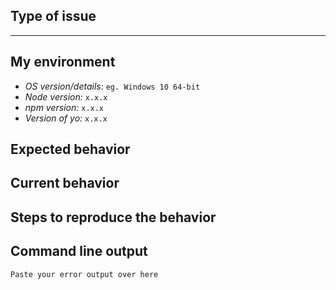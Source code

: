 <!--
Allo' allo'! 
Thanks for taking the time to submit an issue.
Please keep in mind, that Github issues are meant to be used for reporting bugs and to
request new features.

Use Stack Overflow for support: http://stackoverflow.com/questions/tagged/yeoman
Head over to one of our Gitter rooms (https://gitter.im/yeoman/home) and ask for help if you’re unsure if you ran into a bug or if you have any other question.

You would like to report a bug?
Use the search feature to ensure that the bug hasn't been reported before.
Please ensure to provide the following information to make sure we have all we need to address your issue.
-->

## Type of issue

<!-- Feature request or bug -->

<!-- Please delete the rest of the template in case of a feature request -->

----

## My environment

* *OS version/details*: `eg. Windows 10 64-bit`
* *Node version:* `x.x.x`
* *npm version:* `x.x.x`
* *Version of yo:* `x.x.x`

<!--
How to get those versions via your command line:
  node --version
  npm --version
  yo --version
-->

## Expected behavior

<!-- Description over here -->

## Current behavior

<!-- Description over here -->

## Steps to reproduce the behavior

## Command line output

```
Paste your error output over here
```
